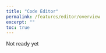 ```yaml
---
title: "Code Editor"
permalink: /features/editor/overview
excerpt: ""
toc: true
---
```


Not ready yet